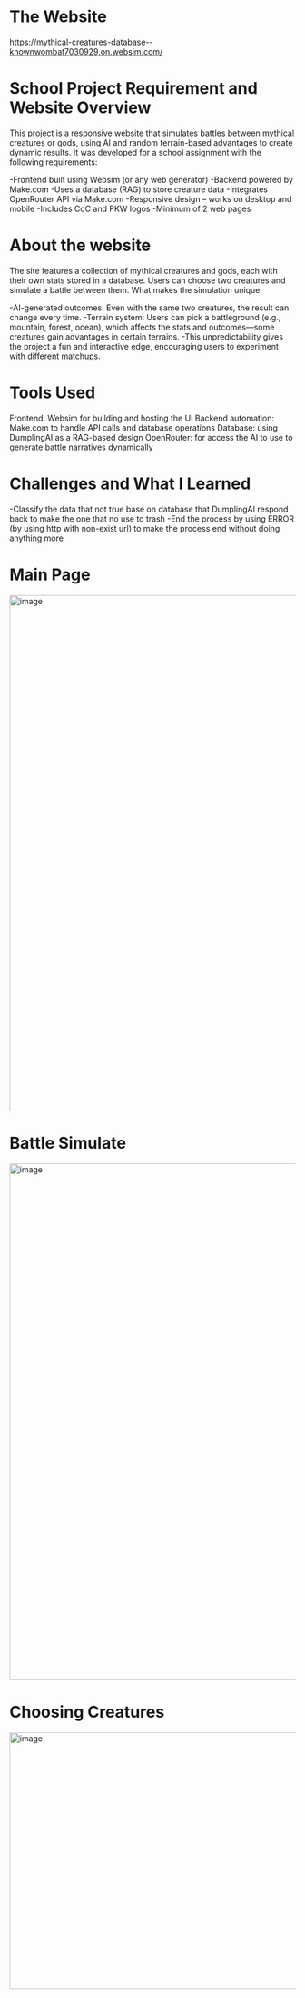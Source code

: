 # The Website
https://mythical-creatures-database--knownwombat7030929.on.websim.com/

# School Project Requirement and Website Overview

This project is a responsive website that simulates battles between mythical creatures or gods, using AI and random terrain-based advantages to create dynamic results.
It was developed for a school assignment with the following requirements:

-Frontend built using Websim (or any web generator)
-Backend powered by Make.com
-Uses a database (RAG) to store creature data
-Integrates OpenRouter API via Make.com
-Responsive design – works on desktop and mobile
-Includes CoC and PKW logos
-Minimum of 2 web pages

# About the website

The site features a collection of mythical creatures and gods, each with their own stats stored in a database. Users can choose two creatures and simulate a battle between them.
What makes the simulation unique:

-AI-generated outcomes: Even with the same two creatures, the result can change every time.
-Terrain system: Users can pick a battleground (e.g., mountain, forest, ocean), which affects the stats and outcomes—some creatures gain advantages in certain terrains.
-This unpredictability gives the project a fun and interactive edge, encouraging users to experiment with different matchups.

# Tools Used

Frontend: Websim for building and hosting the UI
Backend automation: Make.com to handle API calls and database operations
Database: using DumplingAI as a RAG-based design
OpenRouter: for access the AI to use to generate battle narratives dynamically

# Challenges and What I Learned

-Classify the data that not true base on database that DumplingAI respond back to make the one that no use to trash
-End the process by using ERROR (by using http with non-exist url) to make the process end without doing anything more

# Main Page
<img width="1914" height="907" alt="image" src="https://github.com/user-attachments/assets/8a094e10-b799-4d2d-9732-747a496e1309" />

# Battle Simulate
<img width="1919" height="908" alt="image" src="https://github.com/user-attachments/assets/153be556-7eab-4b4c-8208-63f7e1e3edc3" />

# Choosing Creatures
<img width="1044" height="451" alt="image" src="https://github.com/user-attachments/assets/e930328a-e71a-4286-a573-6d025bb4ae73" />
